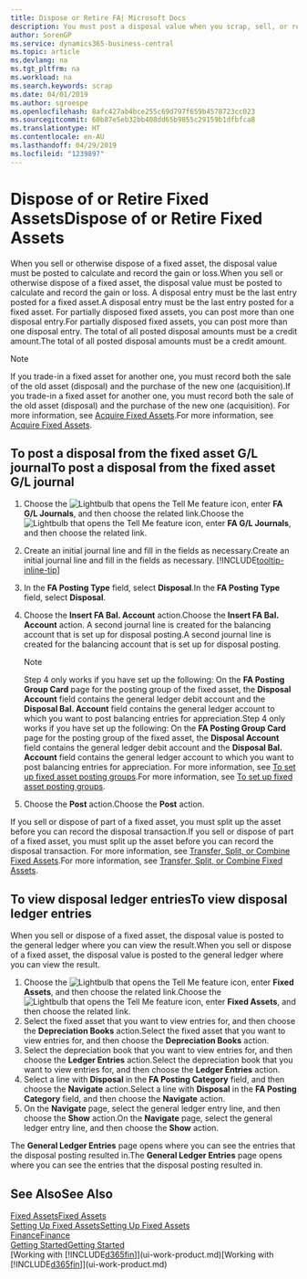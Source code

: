 ```yaml
---
title: Dispose or Retire FA| Microsoft Docs
description: You must post a disposal value when you scrap, sell, or retire a fixed asset.
author: SorenGP
ms.service: dynamics365-business-central
ms.topic: article
ms.devlang: na
ms.tgt_pltfrm: na
ms.workload: na
ms.search.keywords: scrap
ms.date: 04/01/2019
ms.author: sgroespe
ms.openlocfilehash: 8afc427ab4bce255c69d797f659b4578723cc023
ms.sourcegitcommit: 60b87e5eb32bb408dd65b9855c29159b1dfbfca8
ms.translationtype: HT
ms.contentlocale: en-AU
ms.lasthandoff: 04/29/2019
ms.locfileid: "1239897"
---
```

# <a name="dispose-of-or-retire-fixed-assets"></a><span data-ttu-id="71eae-103">Dispose of or Retire Fixed Assets</span><span class="sxs-lookup"><span data-stu-id="71eae-103">Dispose of or Retire Fixed Assets</span></span>
<span data-ttu-id="71eae-104">When you sell or otherwise dispose of a fixed asset, the disposal value must be posted to calculate and record the gain or loss.</span><span class="sxs-lookup"><span data-stu-id="71eae-104">When you sell or otherwise dispose of a fixed asset, the disposal value must be posted to calculate and record the gain or loss.</span></span> <span data-ttu-id="71eae-105">A disposal entry must be the last entry posted for a fixed asset.</span><span class="sxs-lookup"><span data-stu-id="71eae-105">A disposal entry must be the last entry posted for a fixed asset.</span></span> <span data-ttu-id="71eae-106">For partially disposed fixed assets, you can post more than one disposal entry.</span><span class="sxs-lookup"><span data-stu-id="71eae-106">For partially disposed fixed assets, you can post more than one disposal entry.</span></span> <span data-ttu-id="71eae-107">The total of all posted disposal amounts must be a credit amount.</span><span class="sxs-lookup"><span data-stu-id="71eae-107">The total of all posted disposal amounts must be a credit amount.</span></span>  

> [!NOTE]  
>   <span data-ttu-id="71eae-108">If you trade-in a fixed asset for another one, you must record both the sale of the old asset (disposal) and the purchase of the new one (acquisition).</span><span class="sxs-lookup"><span data-stu-id="71eae-108">If you trade-in a fixed asset for another one, you must record both the sale of the old asset (disposal) and the purchase of the new one (acquisition).</span></span> <span data-ttu-id="71eae-109">For more information, see [Acquire Fixed Assets](fa-how-acquire.md).</span><span class="sxs-lookup"><span data-stu-id="71eae-109">For more information, see [Acquire Fixed Assets](fa-how-acquire.md).</span></span>  

## <a name="to-post-a-disposal-from-the-fixed-asset-gl-journal"></a><span data-ttu-id="71eae-110">To post a disposal from the fixed asset G/L journal</span><span class="sxs-lookup"><span data-stu-id="71eae-110">To post a disposal from the fixed asset G/L journal</span></span>
1. <span data-ttu-id="71eae-111">Choose the ![Lightbulb that opens the Tell Me feature](media/ui-search/search_small.png "Tell me what you want to do") icon, enter **FA G/L Journals**, and then choose the related link.</span><span class="sxs-lookup"><span data-stu-id="71eae-111">Choose the ![Lightbulb that opens the Tell Me feature](media/ui-search/search_small.png "Tell me what you want to do") icon, enter **FA G/L Journals**, and then choose the related link.</span></span>  
2. <span data-ttu-id="71eae-112">Create an initial journal line and fill in the fields as necessary.</span><span class="sxs-lookup"><span data-stu-id="71eae-112">Create an initial journal line and fill in the fields as necessary.</span></span> [!INCLUDE[tooltip-inline-tip](includes/tooltip-inline-tip_md.md)]  
3. <span data-ttu-id="71eae-113">In the **FA Posting Type** field, select **Disposal**.</span><span class="sxs-lookup"><span data-stu-id="71eae-113">In the **FA Posting Type** field, select **Disposal**.</span></span>  
4. <span data-ttu-id="71eae-114">Choose the **Insert FA Bal. Account** action.</span><span class="sxs-lookup"><span data-stu-id="71eae-114">Choose the **Insert FA Bal. Account** action.</span></span> <span data-ttu-id="71eae-115">A second journal line is created for the balancing account that is set up for disposal posting.</span><span class="sxs-lookup"><span data-stu-id="71eae-115">A second journal line is created for the balancing account that is set up for disposal posting.</span></span>  

    > [!NOTE]  
    >   <span data-ttu-id="71eae-116">Step 4 only works if you have set up the following: On the **FA Posting Group Card** page for the posting group of the fixed asset, the **Disposal Account** field contains the general ledger debit account and the **Disposal Bal. Account** field contains the general ledger account to which you want to post balancing entries for appreciation.</span><span class="sxs-lookup"><span data-stu-id="71eae-116">Step 4 only works if you have set up the following: On the **FA Posting Group Card** page for the posting group of the fixed asset, the **Disposal Account** field contains the general ledger debit account and the **Disposal Bal. Account** field contains the general ledger account to which you want to post balancing entries for appreciation.</span></span> <span data-ttu-id="71eae-117">For more information, see [To set up fixed asset posting groups](fa-how-setup-general.md#to-set-up-fixed-asset-posting-groups).</span><span class="sxs-lookup"><span data-stu-id="71eae-117">For more information, see [To set up fixed asset posting groups](fa-how-setup-general.md#to-set-up-fixed-asset-posting-groups).</span></span>  
5. <span data-ttu-id="71eae-118">Choose the **Post** action.</span><span class="sxs-lookup"><span data-stu-id="71eae-118">Choose the **Post** action.</span></span>  

<span data-ttu-id="71eae-119">If you sell or dispose of part of a fixed asset, you must split up the asset before you can record the disposal transaction.</span><span class="sxs-lookup"><span data-stu-id="71eae-119">If you sell or dispose of part of a fixed asset, you must split up the asset before you can record the disposal transaction.</span></span> <span data-ttu-id="71eae-120">For more information, see [Transfer, Split, or Combine Fixed Assets](fa-how-trans-split-combine.md).</span><span class="sxs-lookup"><span data-stu-id="71eae-120">For more information, see [Transfer, Split, or Combine Fixed Assets](fa-how-trans-split-combine.md).</span></span>  

## <a name="to-view-disposal-ledger-entries"></a><span data-ttu-id="71eae-121">To view disposal ledger entries</span><span class="sxs-lookup"><span data-stu-id="71eae-121">To view disposal ledger entries</span></span>
<span data-ttu-id="71eae-122">When you sell or dispose of a fixed asset, the disposal value is posted to the general ledger where you can view the result.</span><span class="sxs-lookup"><span data-stu-id="71eae-122">When you sell or dispose of a fixed asset, the disposal value is posted to the general ledger where you can view the result.</span></span>  

1. <span data-ttu-id="71eae-123">Choose the ![Lightbulb that opens the Tell Me feature](media/ui-search/search_small.png "Tell me what you want to do") icon, enter **Fixed Assets**, and then choose the related link.</span><span class="sxs-lookup"><span data-stu-id="71eae-123">Choose the ![Lightbulb that opens the Tell Me feature](media/ui-search/search_small.png "Tell me what you want to do") icon, enter **Fixed Assets**, and then choose the related link.</span></span>  
2. <span data-ttu-id="71eae-124">Select the fixed asset that you want to view entries for, and then choose the **Depreciation Books** action.</span><span class="sxs-lookup"><span data-stu-id="71eae-124">Select the fixed asset that you want to view entries for, and then choose the **Depreciation Books** action.</span></span>  
3. <span data-ttu-id="71eae-125">Select the depreciation book that you want to view entries for, and then choose the **Ledger Entries** action.</span><span class="sxs-lookup"><span data-stu-id="71eae-125">Select the depreciation book that you want to view entries for, and then choose the **Ledger Entries** action.</span></span>  
4. <span data-ttu-id="71eae-126">Select a line with **Disposal** in the **FA Posting Category** field, and then choose the **Navigate** action.</span><span class="sxs-lookup"><span data-stu-id="71eae-126">Select a line with **Disposal** in the **FA Posting Category** field, and then choose the **Navigate** action.</span></span>  
5. <span data-ttu-id="71eae-127">On the **Navigate** page, select the general ledger entry line, and then choose the **Show** action.</span><span class="sxs-lookup"><span data-stu-id="71eae-127">On the **Navigate** page, select the general ledger entry line, and then choose the **Show** action.</span></span>  

<span data-ttu-id="71eae-128">The **General Ledger Entries** page opens where you can see the entries that the disposal posting resulted in.</span><span class="sxs-lookup"><span data-stu-id="71eae-128">The **General Ledger Entries** page opens where you can see the entries that the disposal posting resulted in.</span></span>  

## <a name="see-also"></a><span data-ttu-id="71eae-129">See Also</span><span class="sxs-lookup"><span data-stu-id="71eae-129">See Also</span></span>
[<span data-ttu-id="71eae-130">Fixed Assets</span><span class="sxs-lookup"><span data-stu-id="71eae-130">Fixed Assets</span></span>](fa-manage.md)  
[<span data-ttu-id="71eae-131">Setting Up Fixed Assets</span><span class="sxs-lookup"><span data-stu-id="71eae-131">Setting Up Fixed Assets</span></span>](fa-setup.md)  
[<span data-ttu-id="71eae-132">Finance</span><span class="sxs-lookup"><span data-stu-id="71eae-132">Finance</span></span>](finance.md)  
[<span data-ttu-id="71eae-133">Getting Started</span><span class="sxs-lookup"><span data-stu-id="71eae-133">Getting Started</span></span>](product-get-started.md)  
<span data-ttu-id="71eae-134">[Working with [!INCLUDE[d365fin](includes/d365fin_md.md)]](ui-work-product.md)</span><span class="sxs-lookup"><span data-stu-id="71eae-134">[Working with [!INCLUDE[d365fin](includes/d365fin_md.md)]](ui-work-product.md)</span></span>

